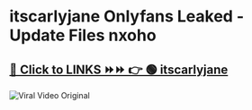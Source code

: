 
 # itscarlyjane Onlyfans Leaked - Update Files nxoho

## <h2><a href="https://clipsfans.com/itscarlyjane&ref=git">🔗 Click to LINKS ⏩⏩ 👉 🟢 itscarlyjane </a></h2>

<a href="https://clipsfans.com/itscarlyjane&ref=git" rel="nofollow" data-target="animated-image.originalLink"><img src="https://i.ibb.co.com/xMMVF88/686577567.gif" alt="Viral Video Original" style="max-width: 100%; display: inline-block;" data-target="animated-image.originalImage"></a>

